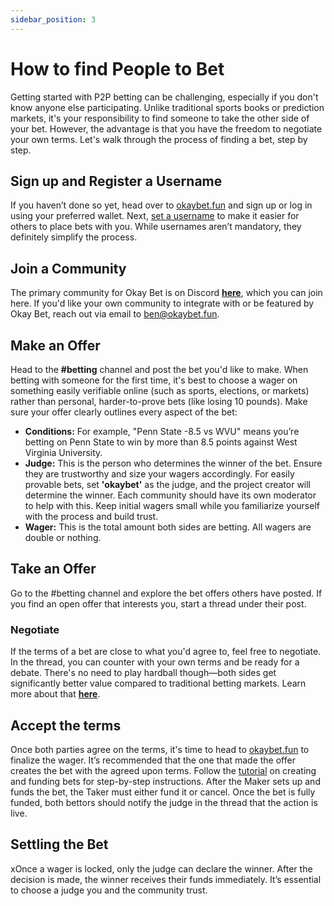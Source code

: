 ```yaml
---
sidebar_position: 3
---
```


# How to find People to Bet

Getting started with P2P betting can be challenging, especially if you don't know anyone else participating. Unlike traditional sports books or prediction markets, it's your responsibility to find someone to take the other side of your bet. However, the advantage is that you have the freedom to negotiate your own terms. Let's walk through the process of finding a bet, step by step.

## Sign up and Register a Username

If you haven’t done so yet, head over to [okaybet.fun](https://www.okaybet.fun/) and sign up or log in using your preferred wallet. Next, [set a username](https://docs.okaybet.fun/docs/tutorial-usage/set-a-username) to make it easier for others to place bets with you. While usernames aren’t mandatory, they definitely simplify the process.

## Join a Community

The primary community for Okay Bet is on Discord **[here](https://discord.gg/ptXTA5TeVE)**, which you can join here. If you'd like your own community to integrate with or be featured by Okay Bet, reach out via email to ben@okaybet.fun.

## Make an Offer

Head to the **#betting** channel and post the bet you'd like to make. When betting with someone for the first time, it's best to choose a wager on something easily verifiable online (such as sports, elections, or markets) rather than personal, harder-to-prove bets (like losing 10 pounds). Make sure your offer clearly outlines every aspect of the bet:

- **Conditions:** For example, "Penn State -8.5 vs WVU" means you’re betting on Penn State to win by more than 8.5 points against West Virginia University.
- **Judge:** This is the person who determines the winner of the bet. Ensure they are trustworthy and size your wagers accordingly. For easily provable bets, set **'okaybet'** as the judge, and the project creator will determine the winner. Each community should have its own moderator to help with this. Keep initial wagers small while you familiarize yourself with the process and build trust.
- **Wager:** This is the total amount both sides are betting. All wagers are double or nothing.

## Take an Offer

Go to the #betting channel and explore the bet offers others have posted. If you find an open offer that interests you, start a thread under their post.

### Negotiate

If the terms of a bet are close to what you'd agree to, feel free to negotiate. In the thread, you can counter with your own terms and be ready for a debate. There's no need to play hardball though—both sides get significantly better value compared to traditional betting markets. Learn more about that **[here](https://docs.okaybet.fun/blog/nate-silver-sports-betting)**. 

## Accept the terms 

Once both parties agree on the terms, it's time to head to [okaybet.fun](https://www.okaybet.fun/) to finalize the wager. It’s recommended that the one that made the offer creates the bet with the agreed upon terms. Follow the [tutorial](https://docs.okaybet.fun/docs/category/tutorial) on creating and funding bets for step-by-step instructions. After the Maker sets up and funds the bet, the Taker must either fund it or cancel. Once the bet is fully funded, both bettors should notify the judge in the thread that the action is live.

## Settling the Bet

xOnce a wager is locked, only the judge can declare the winner. After the decision is made, the winner receives their funds immediately. It’s essential to choose a judge you and the community trust. 

